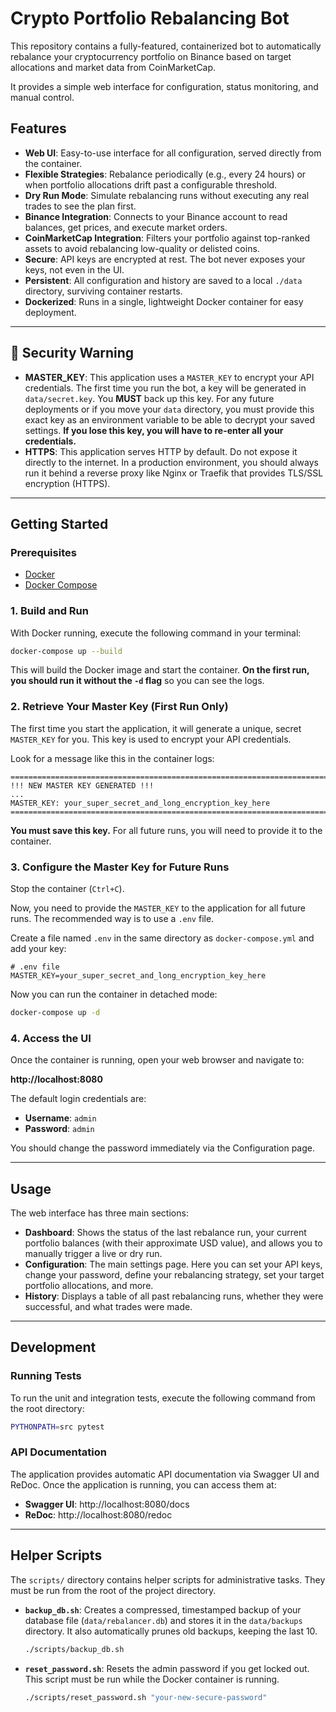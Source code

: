 # Crypto Portfolio Rebalancing Bot

This repository contains a fully-featured, containerized bot to automatically rebalance your cryptocurrency portfolio on Binance based on target allocations and market data from CoinMarketCap.

It provides a simple web interface for configuration, status monitoring, and manual control.

## Features

- **Web UI**: Easy-to-use interface for all configuration, served directly from the container.
- **Flexible Strategies**: Rebalance periodically (e.g., every 24 hours) or when portfolio allocations drift past a configurable threshold.
- **Dry Run Mode**: Simulate rebalancing runs without executing any real trades to see the plan first.
- **Binance Integration**: Connects to your Binance account to read balances, get prices, and execute market orders.
- **CoinMarketCap Integration**: Filters your portfolio against top-ranked assets to avoid rebalancing low-quality or delisted coins.
- **Secure**: API keys are encrypted at rest. The bot never exposes your keys, not even in the UI.
- **Persistent**: All configuration and history are saved to a local `./data` directory, surviving container restarts.
- **Dockerized**: Runs in a single, lightweight Docker container for easy deployment.

---

## 🛑 Security Warning

- **MASTER_KEY**: This application uses a `MASTER_KEY` to encrypt your API credentials. The first time you run the bot, a key will be generated in `data/secret.key`. You **MUST** back up this key. For any future deployments or if you move your `data` directory, you must provide this exact key as an environment variable to be able to decrypt your saved settings. **If you lose this key, you will have to re-enter all your credentials.**
- **HTTPS**: This application serves HTTP by default. Do not expose it directly to the internet. In a production environment, you should always run it behind a reverse proxy like Nginx or Traefik that provides TLS/SSL encryption (HTTPS).

---

## Getting Started

### Prerequisites

- [Docker](https://docs.docker.com/get-docker/)
- [Docker Compose](https://docs.docker.com/compose/install/)

### 1. Build and Run

With Docker running, execute the following command in your terminal:

```bash
docker-compose up --build
```
This will build the Docker image and start the container. **On the first run, you should run it without the `-d` flag** so you can see the logs.

### 2. Retrieve Your Master Key (First Run Only)

The first time you start the application, it will generate a unique, secret `MASTER_KEY` for you. This key is used to encrypt your API credentials.

Look for a message like this in the container logs:
```
================================================================================
!!! NEW MASTER KEY GENERATED !!!
...
MASTER_KEY: your_super_secret_and_long_encryption_key_here
================================================================================
```

**You must save this key.** For all future runs, you will need to provide it to the container.

### 3. Configure the Master Key for Future Runs

Stop the container (`Ctrl+C`).

Now, you need to provide the `MASTER_KEY` to the application for all future runs. The recommended way is to use a `.env` file.

Create a file named `.env` in the same directory as `docker-compose.yml` and add your key:
```env
# .env file
MASTER_KEY=your_super_secret_and_long_encryption_key_here
```

Now you can run the container in detached mode:
```bash
docker-compose up -d
```

### 4. Access the UI

Once the container is running, open your web browser and navigate to:

**http://localhost:8080**

The default login credentials are:
- **Username**: `admin`
- **Password**: `admin`

You should change the password immediately via the Configuration page.

---

## Usage

The web interface has three main sections:

- **Dashboard**: Shows the status of the last rebalance run, your current portfolio balances (with their approximate USD value), and allows you to manually trigger a live or dry run.
- **Configuration**: The main settings page. Here you can set your API keys, change your password, define your rebalancing strategy, set your target portfolio allocations, and more.
- **History**: Displays a table of all past rebalancing runs, whether they were successful, and what trades were made.

---

## Development

### Running Tests

To run the unit and integration tests, execute the following command from the root directory:

```bash
PYTHONPATH=src pytest
```

### API Documentation

The application provides automatic API documentation via Swagger UI and ReDoc. Once the application is running, you can access them at:
- **Swagger UI**: http://localhost:8080/docs
- **ReDoc**: http://localhost:8080/redoc

---

## Helper Scripts

The `scripts/` directory contains helper scripts for administrative tasks. They must be run from the root of the project directory.

- **`backup_db.sh`**: Creates a compressed, timestamped backup of your database file (`data/rebalancer.db`) and stores it in the `data/backups` directory. It also automatically prunes old backups, keeping the last 10.
  ```bash
  ./scripts/backup_db.sh
  ```

- **`reset_password.sh`**: Resets the admin password if you get locked out. This script must be run while the Docker container is running.
  ```bash
  ./scripts/reset_password.sh "your-new-secure-password"
  ```
